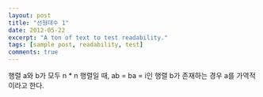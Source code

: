 ```yaml
---
layout: post
title: "선형대수 1"
date: 2012-05-22
excerpt: "A ton of text to test readability."
tags: [sample post, readability, test]
comments: true
---
```


행렬 a와 b가 모두 n * n 행렬일 때, ab = ba = i인 행렬  b가 존재하는 경우 a를 가역적이라고 한다.
